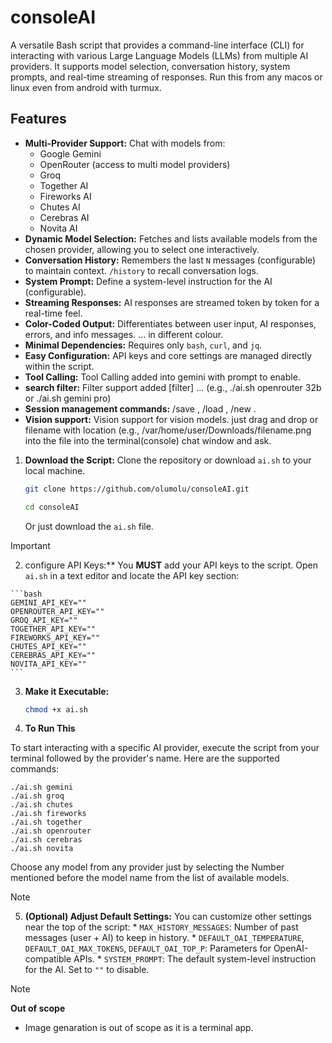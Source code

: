 # consoleAI
A versatile Bash script that provides a command-line interface (CLI) for 
interacting with various Large Language Models (LLMs) from multiple AI providers. 
It supports model selection, conversation history, system prompts, and 
real-time streaming of responses.
Run this from any macos or linux even from android with turmux.

## Features

*   **Multi-Provider Support:** Chat with models from:
    *   Google Gemini
    *   OpenRouter (access to multi model providers)
    *   Groq
    *   Together AI
    *   Fireworks AI
    *   Chutes AI
    *   Cerebras AI
    *   Novita AI
*   **Dynamic Model Selection:** Fetches and lists available models from the chosen provider, allowing you to select one interactively.
*   **Conversation History:** Remembers the last `N` messages (configurable) to maintain context. `/history` to recall conversation logs.
*   **System Prompt:** Define a system-level instruction for the AI (configurable).
*   **Streaming Responses:** AI responses are streamed token by token for a real-time feel.
*   **Color-Coded Output:** Differentiates between user input, AI responses, errors, and info messages. <think>...</think> in different colour.
*   **Minimal Dependencies:** Requires only `bash`, `curl`, and `jq`.
*   **Easy Configuration:** API keys and core settings are managed directly within the script.
*   **Tool Calling:** Tool Calling added into gemini with prompt to enable.
*   **search filter:** Filter support added [filter] ... (e.g., ./ai.sh openrouter 32b or ./ai.sh gemini pro)
*   **Session management commands:** /save <name>, /load <name>, /new .
*   **Vision support:** Vision support for vision models. just drag and drop or filename with location (e.g., /var/home/user/Downloads/filename.png into the file into the terminal(console) chat window and ask.

1.  **Download the Script:**
    Clone the repository or download `ai.sh` to your local machine.
    ```bash
    git clone https://github.com/olumolu/consoleAI.git
    ```
    ```bash
    cd consoleAI
    ```
    Or just download the `ai.sh` file.

> [!IMPORTANT]
> 2.    configure API Keys:**
    You **MUST** add your API keys to the script. Open `ai.sh` in a text editor and locate the API key section:

    ```bash
    GEMINI_API_KEY=""
    OPENROUTER_API_KEY=""
    GROQ_API_KEY=""
    TOGETHER_API_KEY=""
    FIREWORKS_API_KEY=""
    CHUTES_API_KEY=""
    CEREBRAS_API_KEY=""
    NOVITA_API_KEY=""
    ```
    
    
3.  **Make it Executable:**
    ```bash
    chmod +x ai.sh
    ```


4.  **To Run This**

To start interacting with a specific AI provider, execute the script from your terminal followed by the provider's name. Here are the supported commands:

    ./ai.sh gemini
    ./ai.sh groq
    ./ai.sh chutes
    ./ai.sh fireworks
    ./ai.sh together
    ./ai.sh openrouter
    ./ai.sh cerebras
    ./ai.sh novita

Choose any model from any provider just by selecting the Number mentioned before the model name from the list of available models.

> [!NOTE]    
> 5.  **(Optional) Adjust Default Settings:**
    You can customize other settings near the top of the script:
    *   `MAX_HISTORY_MESSAGES`: Number of past messages (user + AI) to keep in history.
    *   `DEFAULT_OAI_TEMPERATURE`, `DEFAULT_OAI_MAX_TOKENS`, `DEFAULT_OAI_TOP_P`: Parameters for OpenAI-compatible APIs.
    *   `SYSTEM_PROMPT`: The default system-level instruction for the AI. Set to `""` to disable.


> [!NOTE]
> **Out of scope**
>  *  Image genaration is out of scope as it is a terminal app.
